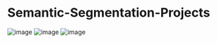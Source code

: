 # Semantic-Segmentation-Projects

![image](https://github.com/bekhzod-olimov/Semantic-Segmentation-Projects/assets/50166164/1cb5163e-5b81-461f-91f4-685fc54f610a)
![image](https://github.com/bekhzod-olimov/Semantic-Segmentation-Projects/assets/50166164/36d8fd30-25cb-4079-996d-b72ac9c3b74f)
![image](https://github.com/bekhzod-olimov/Semantic-Segmentation-Projects/assets/50166164/ab2671f0-4942-4d37-85fc-d16193ce9c49)

